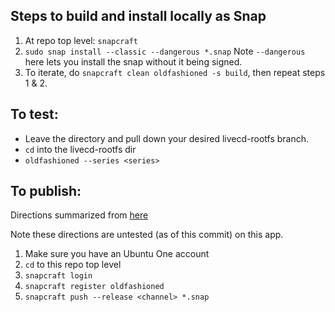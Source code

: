 ## Steps to build and install locally as Snap

1. At repo top level: `snapcraft`
2. `sudo snap install --classic --dangerous *.snap`
    Note `--dangerous` here lets you install the snap without it being signed.
3. To iterate, do `snapcraft clean oldfashioned -s build`, then repeat steps
    1 & 2.

## To test:

- Leave the directory and pull down your desired livecd-rootfs branch.
- `cd` into the livecd-rootfs dir
- `oldfashioned --series <series>`

## To publish:

Directions summarized from [here](https://snapcraft.io/first-snap/python/linux/push)

Note these directions are untested (as of this commit) on this app.

1. Make sure you have an Ubuntu One account
2. `cd` to this repo top level
3. `snapcraft login`
4. `snapcraft register oldfashioned`
5. `snapcraft push --release <channel> *.snap`

